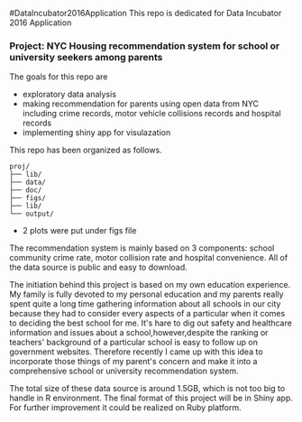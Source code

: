 #DataIncubator2016Application
This repo is dedicated for Data Incubator 2016 Application 

### Project: NYC Housing recommendation system for school or university seekers among parents

The goals for this repo are
- exploratory data analysis
- making recommendation for parents using open data from NYC including crime records, motor vehicle collisions records and hospital records
- implementing shiny app for visulazation

This repo has been organized as follows.
```
proj/
├── lib/
├── data/
├── doc/
├── figs/
├── lib/
└── output/
```

* 2 plots were put under figs file

The recommendation system is mainly based on 3 components: school community crime rate, motor collision rate and hospital convenience.
All of the data source is public and easy to download.

The initiation behind this project is based on my own education experience. My family is fully devoted to my personal education and my parents really spent quite a long time gathering information about all schools in our city because they had to consider every aspects of a particular when it comes to deciding the best school for me. It's hare to dig out safety and healthcare information and issues about a school,however,despite the ranking or teachers' background of a particular school is easy to follow up on government websites.
Therefore recently I came up with this idea to incorporate those things of my parent's concern and make it into a comprehensive school or university recommendation system.

The total size of these data source is around 1.5GB, which is not too big to handle in R environment.
The final format of this project will be in Shiny app. For further improvement it could be realized on Ruby platform.

